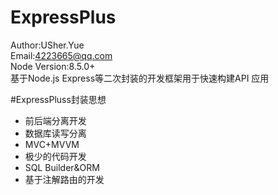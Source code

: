 # ExpressPlus
Author:USher.Yue  
Email:4223665@qq.com  
Node Version:8.5.0+  
基于Node.js Express等二次封装的开发框架用于快速构建API 应用

#ExpressPluss封装思想 
*  前后端分离开发  
*  数据库读写分离  
*  MVC+MVVM   
*  极少的代码开发  
*  SQL Builder&ORM  
*  基于注解路由的开发




